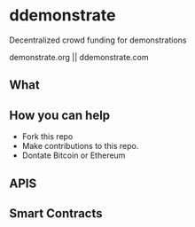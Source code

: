 # ddemonstrate
Decentralized crowd funding for demonstrations

demonstrate.org || ddemonstrate.com

## What


## How you can help
* Fork this repo
* Make contributions to this repo.
* Dontate Bitcoin or Ethereum

## APIS


## Smart Contracts
